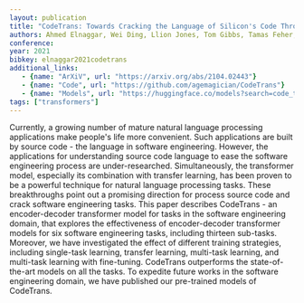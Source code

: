 ```yaml
---
layout: publication
title: "CodeTrans: Towards Cracking the Language of Silicon's Code Through Self-Supervised Deep Learning and High Performance Computing"
authors: Ahmed Elnaggar, Wei Ding, Llion Jones, Tom Gibbs, Tamas Feher, Christoph Angerer, Silvia Severini, Florian Matthes, Burkhard Rost
conference: 
year: 2021
bibkey: elnaggar2021codetrans
additional_links:
   - {name: "ArXiV", url: "https://arxiv.org/abs/2104.02443"}
   - {name: "Code", url: "https://github.com/agemagician/CodeTrans"}
   - {name: "Models", url: "https://huggingface.co/models?search=code_trans"}
tags: ["transformers"]
---
```

Currently, a growing number of mature natural language processing applications make people's life more convenient. Such applications are built by source code - the language in software engineering. However, the applications for understanding source code language to ease the software engineering process are under-researched. Simultaneously, the transformer model, especially its combination with transfer learning, has been proven to be a powerful technique for natural language processing tasks. These breakthroughs point out a promising direction for process source code and crack software engineering tasks. This paper describes CodeTrans - an encoder-decoder transformer model for tasks in the software engineering domain, that explores the effectiveness of encoder-decoder transformer models for six software engineering tasks, including thirteen sub-tasks. Moreover, we have investigated the effect of different training strategies, including single-task learning, transfer learning, multi-task learning, and multi-task learning with fine-tuning. CodeTrans outperforms the state-of-the-art models on all the tasks. To expedite future works in the software engineering domain, we have published our pre-trained models of CodeTrans. 
